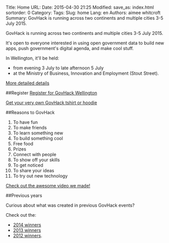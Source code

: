 Title: Home
URL:
Date: 2015-04-30 21:25
Modified:
save_as: index.html
sortorder: 0
Category:
Tags:
Slug: home
Lang: en
Authors: aimee whitcroft
Summary: GovHack is running across two continents and multiple cities 3-5 July 2015.

GovHack is running across two continents and multiple cities 3-5 July 2015.

It's open to everyone interested in using open government data to build new apps, push government's digital agenda, and make cool stuff. 

In Wellington, it'll be held:

* from evening 3 July to late afternoon 5 July
* at the Ministry of Business, Innovation and Employment (Stout Street).

[More detailed details]({filename}/pages/about.md)

##Register
[Register for GovHack Wellington](http://www.eventbrite.co.nz/e/govhack-wellington-tickets-16287880489)

[Get your very own GovHack tshirt or hoodie](http://govhack.org.nz/register/)

##Reasons to GovHack

1. To have fun
2. To make friends
3. To learn something new
4. To build something cool
5. Free food
6. Prizes
7. Connect with people
8. To show off your skills
9. To get noticed
10. To share your ideas
11. To try out new technology

[Check out the awesome video we made!](https://www.youtube.com/watch?v=pgBh1xeWaIk )

##Previous years

Curious about what was created in previous GovHack events?

Check out the:

* [2014 winners](http://www.govhack.org/2014-winners/)
* [2013 winners](http://www.govhack.org/2013-winners/)
* [2012 winners](http://www.govhack.org/2012-winners/).


